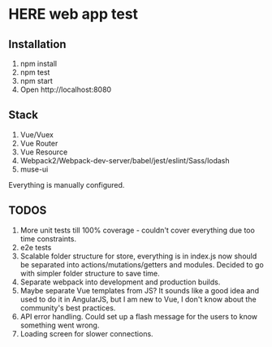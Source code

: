 HERE web app test
===================

Installation
-------------
1. npm install
2. npm test
3. npm start
4. Open http://localhost:8080

Stack
-------------
1. Vue/Vuex
2. Vue Router
3. Vue Resource
3. Webpack2/Webpack-dev-server/babel/jest/eslint/Sass/lodash
4. muse-ui

Everything is manually configured.

TODOS
-------------

1. More unit tests till 100% coverage - couldn't cover everything due too time constraints.
2. e2e tests
3. Scalable folder structure for store, everything is in index.js now should be separated into actions/mutations/getters and modules. Decided to go with simpler folder structure to save time.
4. Separate webpack into development and production builds.
5. Maybe separate Vue templates from JS? It sounds like a good idea and used to do it in AngularJS, but I am new to Vue, I don't know about the community's best practices.
6. API error handling. Could set up a flash message for the users to know something went wrong.
7. Loading screen for slower connections.

